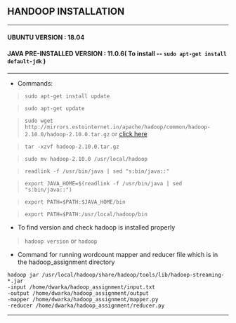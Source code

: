## HANDOOP INSTALLATION
---

#### UBUNTU VERSION :  18.04
#### JAVA PRE-INSTALLED VERSION : 11.0.6( To install -- `sudo apt-get install default-jdk` )
---
* Commands:

> `sudo apt-get install update`

>`sudo apt-get update`

> `sudo wget http://mirrors.estointernet.in/apache/hadoop/common/hadoop-2.10.0/hadoop-2.10.0.tar.gz` or [click here](http://mirrors.estointernet.in/apache/hadoop/common/hadoop-2.10.0/hadoop-2.10.0.tar.gz)

> `tar -xzvf hadoop-2.10.0.tar.gz`

> `sudo mv hadoop-2.10.0 /usr/local/hadoop`

> `readlink -f /usr/bin/java | sed "s:bin/java::"`

> `export JAVA_HOME=$(readlink -f /usr/bin/java | sed "s:bin/java::")`

> `export PATH=$PATH:$JAVA_HOME/bin`

> `export PATH=$PATH:/usr/local/hadoop/bin`



* To find version and check hadoop is installed properly

> `hadoop version` or `hadoop`

* Command for running wordcount mapper and reducer file which is in the hadoop_assignment directory

```
hadoop jar /usr/local/hadoop/share/hadoop/tools/lib/hadoop-streaming-*.jar 
-input /home/dwarka/hadoop_assignment/input.txt 
-output /home/dwarka/hadoop_assignment/output 
-mapper /home/dwarka/hadoop_assignment/mapper.py 
-reducer /home/dwarka/hadoop_assignment/reducer.py
```

---


